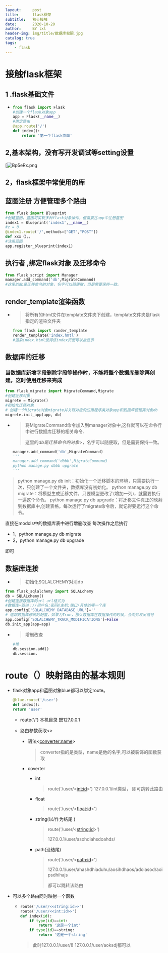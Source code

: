 ```yaml
---
layout:     post
title:      flask框架
subtitle:   初步接触
date:       2020-10-20
author:     BY lxl
header-img: img/title/数据库权限.jpg
catalog: true
tags:
    - flask
---
```


#  接触flask框架

##  1  .flask基础文件

- ```python
  from flask import Flask
  #创建一个flask对象app
  app = Flask(__name__)
  #绑定路由
  @app.route('/')
  def index():
      return '第一个flask页面'
  ```

##  2,基本架构，没有写开发调试等setting设置

[![Bp5eRx.png](https://s1.ax1x.com/2020/10/20/Bp5eRx.png)



## 2，flask框架中常使用的库

##  蓝图注册 方便管理多个路由

```python
from flask import Blueprint 
#创建蓝图，蓝图可实现多种flask对象操作，但需要在app中注册蓝图
index1 = Blueprint('index1',__name__)
#z = 0
@index1.route('/',methods=["GET","POST"])
def xxx（）。。
#注册蓝图
app.register_blueprint(index1)
```

##  执行者 ,绑定flask对象 及迁移命令

```python
from flask_script import Manager
manager.add_command('db',MigrateCommand)
#这里的db是迁移命令的对象，名字可以随便取，但是需要保持一致。
```

##  render_template渲染函数

- >将所有的html文件在template文件夹下创建，template文件夹是flask指定的渲染文件夹

  ```python
  from flask import rander_template
  render_tenplate('index.hmtl')
  #渲染index.html使得该index页面可以被显示
  ```

##  数据库的迁移

###  当数据库新增字段删除字段等操作时，不能将整个数据库删除再创建，这时使用迁移来完成

```python
from flask_migrate import MigrateCommand,Migrate
#创建迁移对象
migrete = Migrate()
#初始化迁移对象
# 创建一个Migrate对象migrate并关联对应的应用程序类对象app和数据库管理类对象db
migrete.init_app(app, db)
```

- > 将MigrateCommand命令加入到manager对象中,这样就可以在命令行中进行数据库迁移的相关命令.
  >
  > 这里的<em>db是迁移命令的对象</em>>，名字可以随便取，但是需要保持一致。

  ```python
  manager.add_command('db',MigrateCommand)
  '''
  manager.add_command('dbbb',MigrateCommand)
  python manage.py dbbb upgrate
  '''
  ```

  

>python manage.py db init：初始化一个迁移脚本的环境，只需要执行一次，只创建了一个文件夹，数据库没有初始化。
>python manage.py db migrate：将模型生成迁移文件，只要模型更改了(增加一列)，就需要执行一遍这个命令。
>python manage.py db upgrade：将迁移文件真正的映射到数据库中,创建表格。每次运行了migrate命令后，就记得要运行这个命令。

直接在modols中的数据库表中进行增删改查 每次操作之后执行

- 1，python manage.py db migrate
- 2，python  manage.py db upgrade

即可

##  数据库连接

- >初始化SQLALCHEMY对消db

```python
from flask_sqlalchemy import SQLALchemy
db = SQLALchemy()
#创建连接数据库的url url格式为
#数据库+驱动：//用户名:密码@主机:端口/具体的哪一个库
app.config['SQLALCHEMY_DATABASE_URL']=''
# 追踪数据库修改的配置，如果为True，那么数据库在数据操作的时候，会向外发出信号
app.config['SQLALCHEMY_TRACK_MODIFICATIONS']=False
db.init_app(app=app)
```

- >增删改查

  ```python
  #增
  db.session.add()
  db.session.
  ```

  

#  route（）映射路由的基本规则

- flask对象app和蓝图对象blue都可以绑定route。

  ```python
  @blue.route('/user')
  def index():
  return 'user'
  ```

  - route('/') 本机目录 既127.0.0.1

  - 路由参数获取<>

    - 语法<<converter:name>>

      > converter指的是类型，name是他的名字,可以被装饰的函数获取

    - coverter

      - int

        >route('/user/<<int:id>>')  127.0.0.1/int类型， 即可跳转此路由

      - float

        > route('/user/<<float:id>>') 

      - string(以/作为结尾 ) 

        >route('/user/<<string:id>>') 
        >
        >127.0.0.1/user/asohdiahsdoahds/

      - path(没结尾)

        >route('/user/<<path:id>>') 
        >
        >127.0.0.1/user/ahashdhiaduhu/aosihdhaos/adoiasod/aoipsdhihajs
        >
        >都可以跳转该路由

- 可以多个路由同时映射一个函数

  - ```python 
    route('/user/<<string:id>>') 
    route('/user/<<int:id>>') 
    def index(id):
        if type(id)==int:
            return '这是一个int'
        if type(id)==string:
    		return '这是一个string'
    ```

    >此时127.0.0.1/user/8    127.0.0.1/user/aoksdj都可以

